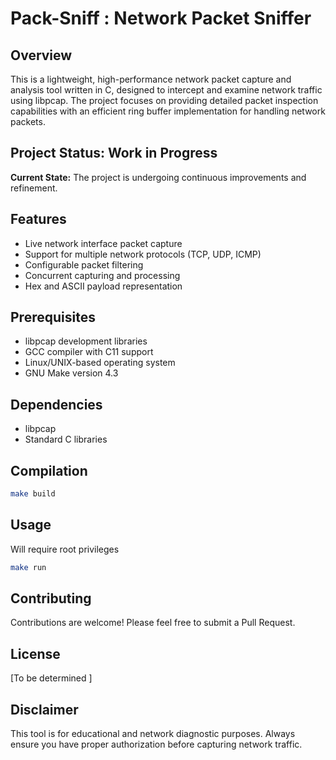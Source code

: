 # Pack-Sniff : Network Packet Sniffer

## Overview

This is a lightweight, high-performance network packet capture and analysis tool written in C, designed to intercept and examine network traffic using libpcap. The project focuses on providing detailed packet inspection capabilities with an efficient ring buffer implementation for handling network packets.

## Project Status: Work in Progress

**Current State:** The project is undergoing continuous improvements and refinement.

## Features

- Live network interface packet capture
- Support for multiple network protocols (TCP, UDP, ICMP)
- Configurable packet filtering
- Concurrent capturing and processing 
- Hex and ASCII payload representation

## Prerequisites

- libpcap development libraries
- GCC compiler with C11 support
- Linux/UNIX-based operating system
- GNU Make version 4.3  

## Dependencies

- libpcap
- Standard C libraries

## Compilation

```bash
make build 
```

## Usage
Will require root privileges 

```bash
make run 
```
## Contributing

Contributions are welcome! Please feel free to submit a Pull Request.

## License

[To be determined ]

## Disclaimer

This tool is for educational and network diagnostic purposes. Always ensure you have proper authorization before capturing network traffic.
